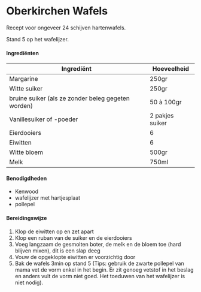 # Oberkirchen Wafels

Recept voor ongeveer 24 schijven hartenwafels.

Stand 5 op het wafelijzer.

#### Ingrediënten

| Ingrediënt                                         | Hoeveelheid     |
| -------------------------------------------------- | --------------- |
| Margarine                                          | 250gr           |
| Witte suiker                                       | 250gr           |
| bruine suiker (als ze zonder beleg gegeten worden) | 50 à 100gr      |
| Vanillesuiker of -poeder                           | 2 pakjes suiker |
| Eierdooiers                                        | 6               |
| Eiwitten                                           | 6               |
| Witte bloem                                        | 500gr           |
| Melk                                               | 750ml           |

#### Benodigdheden

- Kenwood
- wafelijzer met hartjesplaat
- pollepel

#### Bereidingswijze

1. Klop de eiwitten op en zet apart
2. Klop een ruban van de suiker en de eierdooiers
3. Voeg langzaam de gesmolten boter, de melk en de bloem toe (hard blijven mixen), dit is een slap deeg
4. Vouw de opgeklopte eiwitten er voorzichtig door
5. Bak de wafels 3min op stand 5 (Tips: gebruik de zwarte pollepel van mama vet de vorm enkel in het begin. Er zit genoeg vetstof in het beslag en anders vult de vorm niet goed. Het toeduwen van het wafelijzer is niet nodig).

